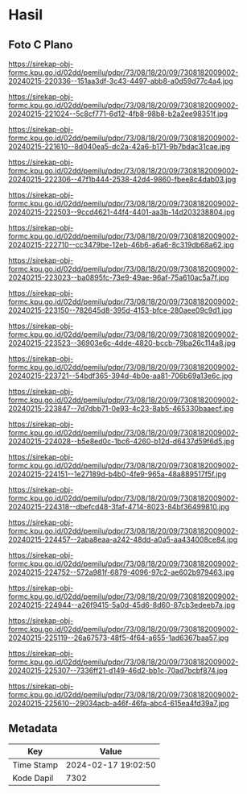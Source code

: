 # Hasil

## Foto C Plano

https://sirekap-obj-formc.kpu.go.id/02dd/pemilu/pdpr/73/08/18/20/09/7308182009002-20240215-220336--151aa3df-3c43-4497-abb8-a0d59d77c4a4.jpg

https://sirekap-obj-formc.kpu.go.id/02dd/pemilu/pdpr/73/08/18/20/09/7308182009002-20240215-221024--5c8cf771-6d12-4fb8-98b8-b2a2ee98351f.jpg

https://sirekap-obj-formc.kpu.go.id/02dd/pemilu/pdpr/73/08/18/20/09/7308182009002-20240215-221610--8d040ea5-dc2a-42a6-b171-9b7bdac31cae.jpg

https://sirekap-obj-formc.kpu.go.id/02dd/pemilu/pdpr/73/08/18/20/09/7308182009002-20240215-222306--47f1b444-2538-42d4-9860-fbee8c4dab03.jpg

https://sirekap-obj-formc.kpu.go.id/02dd/pemilu/pdpr/73/08/18/20/09/7308182009002-20240215-222503--9ccd4621-44f4-4401-aa3b-14d203238804.jpg

https://sirekap-obj-formc.kpu.go.id/02dd/pemilu/pdpr/73/08/18/20/09/7308182009002-20240215-222710--cc3479be-12eb-46b6-a6a6-8c319db68a62.jpg

https://sirekap-obj-formc.kpu.go.id/02dd/pemilu/pdpr/73/08/18/20/09/7308182009002-20240215-223023--ba0895fc-73e9-49ae-96af-75a610ac5a7f.jpg

https://sirekap-obj-formc.kpu.go.id/02dd/pemilu/pdpr/73/08/18/20/09/7308182009002-20240215-223150--782645d8-395d-4153-bfce-280aee09c9d1.jpg

https://sirekap-obj-formc.kpu.go.id/02dd/pemilu/pdpr/73/08/18/20/09/7308182009002-20240215-223523--36903e6c-4dde-4820-bccb-79ba26c114a8.jpg

https://sirekap-obj-formc.kpu.go.id/02dd/pemilu/pdpr/73/08/18/20/09/7308182009002-20240215-223721--54bdf365-394d-4b0e-aa81-706b69a13e6c.jpg

https://sirekap-obj-formc.kpu.go.id/02dd/pemilu/pdpr/73/08/18/20/09/7308182009002-20240215-223847--7d7dbb71-0e93-4c23-8ab5-465330baaecf.jpg

https://sirekap-obj-formc.kpu.go.id/02dd/pemilu/pdpr/73/08/18/20/09/7308182009002-20240215-224028--b5e8ed0c-1bc6-4260-b12d-d6437d59f6d5.jpg

https://sirekap-obj-formc.kpu.go.id/02dd/pemilu/pdpr/73/08/18/20/09/7308182009002-20240215-224151--1e27189d-b4b0-4fe9-965a-48a889517f5f.jpg

https://sirekap-obj-formc.kpu.go.id/02dd/pemilu/pdpr/73/08/18/20/09/7308182009002-20240215-224318--dbefcd48-3faf-4714-8023-84bf36499810.jpg

https://sirekap-obj-formc.kpu.go.id/02dd/pemilu/pdpr/73/08/18/20/09/7308182009002-20240215-224457--2aba8eaa-a242-48dd-a0a5-aa434008ce84.jpg

https://sirekap-obj-formc.kpu.go.id/02dd/pemilu/pdpr/73/08/18/20/09/7308182009002-20240215-224752--572a981f-6879-4096-97c2-ae602b979463.jpg

https://sirekap-obj-formc.kpu.go.id/02dd/pemilu/pdpr/73/08/18/20/09/7308182009002-20240215-224944--a26f9415-5a0d-45d6-8d60-87cb3edeeb7a.jpg

https://sirekap-obj-formc.kpu.go.id/02dd/pemilu/pdpr/73/08/18/20/09/7308182009002-20240215-225119--26a67573-48f5-4f64-a655-1ad6367baa57.jpg

https://sirekap-obj-formc.kpu.go.id/02dd/pemilu/pdpr/73/08/18/20/09/7308182009002-20240215-225307--7336ff21-d149-46d2-bb1c-70ad7bcbf874.jpg

https://sirekap-obj-formc.kpu.go.id/02dd/pemilu/pdpr/73/08/18/20/09/7308182009002-20240215-225610--29034acb-a46f-46fa-abc4-615ea4fd39a7.jpg


## Metadata

| Key        | Value               |
| ---------- | ------------------- |
| Time Stamp | 2024-02-17 19:02:50 |
| Kode Dapil | 7302                |



